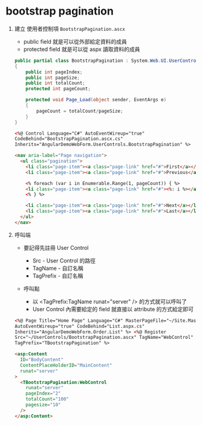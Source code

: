# bootstrap pagination

1. 建立 使用者控制項 `BootstrapPagination.ascx`

   - public field 就是可以從外部給定資料的成員
   - protected field 就是可以從 aspx 讀取資料的成員

   ```csharp
   public partial class BootstrapPagination : System.Web.UI.UserControl
   {
       public int pageIndex;
       public int pageSize;
       public int totalCount;
       protected int pageCount;

       protected void Page_Load(object sender, EventArgs e)
       {
           pageCount = totalCount/pageSize;
       }
   }
   ```

   ```html
   <%@ Control Language="C#" AutoEventWireup="true"
   CodeBehind="BootstrapPagination.ascx.cs"
   Inherits="AngularDemoWebForm.UserControls.BootstrapPagination" %>

   <nav aria-label="Page navigation">
     <ul class="pagination">
       <li class="page-item"><a class="page-link" href="#">First</a></li>
       <li class="page-item"><a class="page-link" href="#">Previous</a></li>

       <% foreach (var i in Enumerable.Range(1, pageCount)) { %>
       <li class="page-item"><a class="page-link" href="#"><%: i %></a></li>
       <% } %>

       <li class="page-item"><a class="page-link" href="#">Next</a></li>
       <li class="page-item"><a class="page-link" href="#">Last</a></li>
     </ul>
   </nav>
   ```

1. 呼叫端

   - 要記得先註冊 User Control

     - Src - User Control 的路徑
     - TagName - 自訂名稱
     - TagPrefix - 自訂名稱

   - 呼叫點

     - 以 <TagPrefix:TagName runat="server" /> 的方式就可以呼叫了
     - User Control 內需要給定的 field 就直接以 attribute 的方式給定即可

   ```html
   <%@ Page Title="Home Page" Language="C#" MasterPageFile="~/Site.Master"
   AutoEventWireup="true" CodeBehind="List.aspx.cs"
   Inherits="AngularDemoWebForm.Order.List" %> <%@ Register
   Src="~/UserControls/BootstrapPagination.ascx" TagName="WebControl"
   TagPrefix="TBootstrapPagination" %>

   <asp:Content
     ID="BodyContent"
     ContentPlaceHolderID="MainContent"
     runat="server"
   >
     <TBootstrapPagination:WebControl
       runat="server"
       pageIndex="2"
       totalCount="100"
       pagesize="10"
     />
   </asp:Content>
   ```
